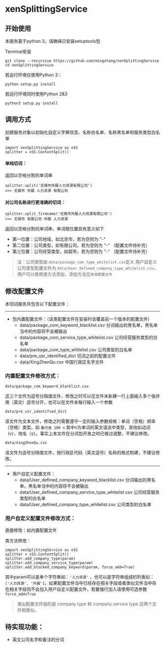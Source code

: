 # xenSplittingService

## 开始使用

本服务基于python 3，请确保已安装setuptools包

Terminal安装

    git clone --recursive https://github.com/mingotang/xenSplittingService
    cd xenSplittingService

若运行环境仅使用Python 3：

    python setup.py install

若运行环境同时使用Python 2&3

    python3 setup.py install

## 调用方式

创建服务对象以初始化自定义字典信息、名称白名单、名称黑名单和服务类型白名单

    import xenSplittingService as xSS
    splitter = xSS.ContentSplit()

#### 单纯切词：

返回以空格分割的单词串

    splitter.split('无锡市外服人力资源有限公司')
    >>> 无锡市 外服 人力资源 有限公司

#### 对公司名称进行更准确的切词：

    splitter.split_firmname('无锡市外服人力资源有限公司')
    >>> 无锡市 有限公司 外服 人力资源

返回以空格分割的单词串，单词按位置具有意义如下

- 第一位置：公司地域，如北京市，若为空则为 "-"
- 第二位置：公司类型，如有限公司，若为空则为 "-" （配置文件待补充）
- 第三位置：公司经营类型，如超市，若为空则为 "-" （配置文件待补充）

> 注：公司类型由 `data/package_com_type_whitelist.csv`定义
> 用户自定义公司类型配置文件为 `data/User_defined_company_type_whitelist.csv`，用户可以使用类方法添加，添加方法见`修改配置文件`


## 修改配置文件


本切词服务共包含以下配置文件：

---

- 包内置配置文件：（该类配置文件在安装时会覆盖前一个版本的配置文件）
    - data/package_com_keyword_blacklist.csv 分词输出的黑名单，黑名单当中的内容将不会被输出
    - data/package_com_service_type_whitelist.csv 公司经营服务类型的白名单
    - data/package_com_type_whitelist.csv  公司类型的白名单
    - data/pre_usr_identified_dict 切词之前的配置文件
    - data/XingZhenQu.csv 中国行政区名字文件

### 内置配置文件修改方式：

    data/package_com_keyword_blacklist.csv

这三个文件为逗号分隔值文件，修改之时可以在文件末新建一行上面输入多个值并用（英文）逗号分开，也可以在文件末每行输入一个参数

    data/pre_usr_identified_dict

该文件为文本文件，修改之时需要遵守一定的输入参数规格：单词（空格）频率（空格）类型。如 `备付金 100 n` 其中n为单词的英文语法中类型，其他如动词（v）、地名（s）。事实上本文件在分词包开发之时已做过调整，不建议修改。

    data/XingZhenQu.csv

该文件为逗号分隔值文件，按行政区代码（英文逗号）名称的格式构建，不建议修改。

---

- 用户自定义配置文件：
    - data/User_defined_company_keyword_blacklist.csv 分词输出的黑名单，黑名单当中的内容将不会被输出
    - data/User_defined_company_service_type_whitelist.csv 公司经营服务类型的白名单
    - data/User_defined_company_type_whitelist.csv 公司类型的白名单

### 用户自定义配置文件修改方式：

直接修改：如内置配置文件

类方法修改：

    import xenSplittingService as xSS
    splitter = xSS.ContentSplit()
    splitter.add_company_type(param)
    splitter.add_company_service_type(param)
    splitter.add_blocked_company_keyword(param, force_add=True)

其中param可以是单个字符串如：`'人力资源'` ，也可以是字符串组成的列表如：`['人力资源', '外服']`。如果配置文件当中已经存在相关字段或者类似文件当中存在相关字段则不会加入用户自定义配置文件，若要强行加入请使用可选参数 `force_add=True`

> 类似配置文件指的是 company type 和 company service type 这两个文件相类似。



## 待实现功能：

- 英文公司名字和备注的分词


